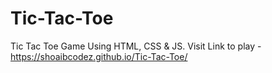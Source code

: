 # Tic-Tac-Toe
Tic Tac Toe Game Using HTML, CSS &amp; JS.
Visit Link to play - https://shoaibcodez.github.io/Tic-Tac-Toe/

